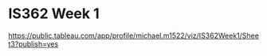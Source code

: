 # IS362 Week 1

https://public.tableau.com/app/profile/michael.m1522/viz/IS362Week1/Sheet3?publish=yes



